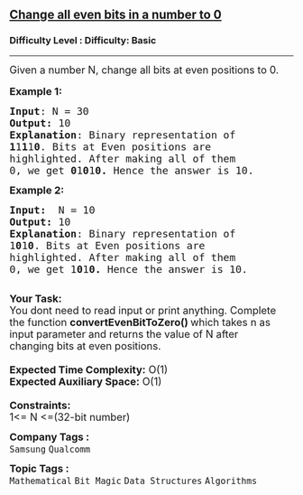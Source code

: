 <h2><a href="https://www.geeksforgeeks.org/problems/change-all-even-bits-in-a-number-to-03253/1?page=4&category=Bit%20Magic&sortBy=submissions">Change all even bits in a number to 0</a></h2><h3>Difficulty Level : Difficulty: Basic</h3><hr><div class="problems_problem_content__Xm_eO"><p><span style="font-size:18px">Given a number N, change all bits at even positions to 0.</span><br>
<br>
<span style="font-size:18px"><strong>Example 1:</strong></span></p>

<pre><span style="font-size:18px"><strong>Input</strong>: N = 30
<strong>Output:</strong>&nbsp;10&nbsp;
<strong>Explanation</strong>: Binary representation of 
<strong>1</strong>1<strong>1</strong>1<strong>0</strong>. Bits at Even positions are 
highlighted. After making all of them 
0, we get <strong>0</strong>1<strong>0</strong>1<strong>0. </strong>Hence the answer is 10.</span>
</pre>

<p><span style="font-size:18px"><strong>Example 2:</strong></span></p>

<pre><span style="font-size:18px"><strong>Input:  </strong>N = 10
<strong>Output:&nbsp;</strong>10
<strong>Explanation</strong>: Binary representation of 
1<strong>0</strong>1<strong>0</strong>. Bits at Even positions are 
highlighted. After making all of them 
0, we get 1<strong>0</strong>1<strong>0.</strong> Hence the answer is 10.</span></pre>

<p><br>
<span style="font-size:18px"><strong>Your Task:&nbsp;&nbsp;</strong><br>
You dont need to read input or print anything. Complete the function <strong>convertEvenBitToZero()&nbsp;</strong>which takes n&nbsp;as input parameter and returns the value of N after changing&nbsp;bits at even positions.<br>
<br>
<strong>Expected Time Complexity:</strong> O(1)<br>
<strong>Expected Auxiliary Space:</strong> O(1)<br>
<br>
<strong>Constraints:</strong><br>
1&lt;= N &lt;=(32-bit number)</span></p>
</div><p><span style=font-size:18px><strong>Company Tags : </strong><br><code>Samsung</code>&nbsp;<code>Qualcomm</code>&nbsp;<br><p><span style=font-size:18px><strong>Topic Tags : </strong><br><code>Mathematical</code>&nbsp;<code>Bit Magic</code>&nbsp;<code>Data Structures</code>&nbsp;<code>Algorithms</code>&nbsp;